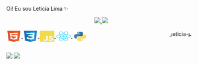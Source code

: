 Oi! Eu sou Letícia Lima ✨

<div align="center">
  <a href="https://github.com/itsleticia">
  <img height="180em" src="https://github-readme-stats.vercel.app/api?username=itsleticia&show_icons=true&theme=dracula&include_all_commits=true&count_private=true"/>
  <img height="180em" src="https://github-readme-stats.vercel.app/api/top-langs/?username=itsleticia&layout=compact&langs_count=7&theme=dracula"/>
</div>
<div style="display: inline_block"><br>
  <img align="center" alt="leticia-HTML" height="30" width="40" src="https://raw.githubusercontent.com/devicons/devicon/master/icons/html5/html5-original.svg">
  <img align="center" alt="leticia-CSS" height="30" width="40" src="https://raw.githubusercontent.com/devicons/devicon/master/icons/css3/css3-original.svg">
  <img align="center" alt="leticia-Js" height="30" width="40" src="https://raw.githubusercontent.com/devicons/devicon/master/icons/javascript/javascript-plain.svg">
    <img align="center" alt="Rafa-React" height="30" width="40" src="https://raw.githubusercontent.com/devicons/devicon/master/icons/react/react-original.svg">
  <img align="center" alt="leticia-Python" height="30" width="40" src="https://raw.githubusercontent.com/devicons/devicon/master/icons/python/python-original.svg">
  <img align="right" alt="leticia-pic" height="150" style="border-radius:50px;" src="https://cdn.discordapp.com/attachments/999305286949015595/999322447927054409/download20220703110814.png?width=676&height=676">
</div>

  ##
  
<div>
  <a href = "mailto:ms.leticia.lima@gmail.com"><img src="https://img.shields.io/badge/-Gmail-%23333?style=for-the-badge&logo=gmail&logoColor=white" target="_blank"></a>
  <a href="https://www.linkedin.com/in/letícia-lima-48a097175" target="_blank"><img src="https://img.shields.io/badge/-LinkedIn-%230077B5?style=for-the-badge&logo=linkedin&logoColor=white" target="_blank"></a> 
</div>
